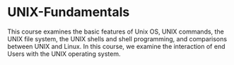 # UNIX-Fundamentals
This course examines the basic features of Unix OS, UNIX commands, the UNIX file system, the UNIX shells and shell programming, and comparisons between UNIX and Linux. In this course, we examine the interaction of end Users with the UNIX operating system.
